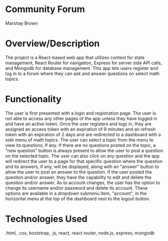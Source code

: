 <!-- @format -->

# Community Forum

Marshay Brown

# Overview/Description

The project is a React-based web app that utilizes context for state management, React Router for navigation, Express for server side API calls, and Mongodb for database management. This app lets users register and log in to a forum where they can ask and answer questions on select math topics.

# Functionality

The user is first presented with a login and registration page. The user is not able to access any other pages of the app unless they have logged in and have an active token. Once the user registers and logs in, they are assigned an access token with an expiration of 9 minutes and an refresh token with an expiration of 2 days and are redirected to a dashboard with a side menu of math topics. The user can select a topic from the menu to view its questions, if any. If there are no questions posted on the topic, a "new question" button is always present to allow the user to post a question on the selected topic. The user can also click on any question and the app will redirect the user to a page for that specific question where the question and its answers, if any, will be displayed, along with an "answer" button to allow the user to post an answer to the question. If the user posted the question and/or answer, they have the capability to edit and delete the question and/or answer. As to account changes, the user has the option to change its username and/or password and delete its account. These options are available in a dropdown submenu item, "account", in the horizontal menu at the top of the dashboard next to the logout button.

# Technologies Used

.html, .css, bootstrap, .js, react, react router, node.js, express, mongodb
